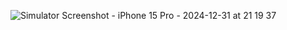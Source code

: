 ![Simulator Screenshot - iPhone 15 Pro - 2024-12-31 at 21 19 37](https://github.com/user-attachments/assets/83c5ae8c-dec7-4c1a-a307-5bf36d2be38b)

